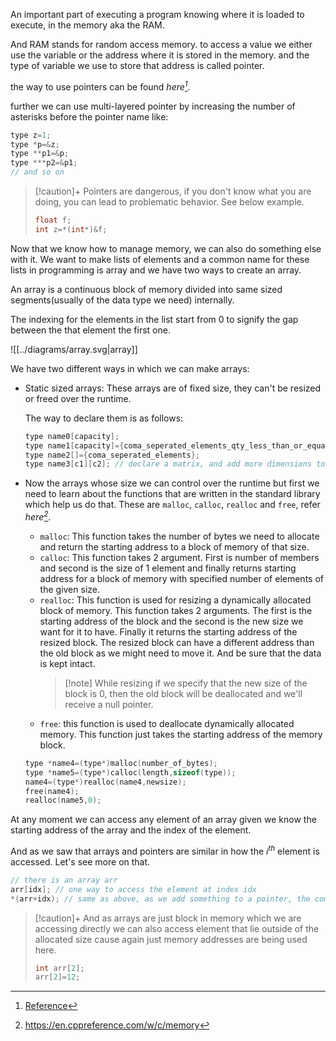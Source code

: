 An important part of executing a program knowing where it is loaded to execute, in the memory aka the RAM.

And RAM stands for random access memory. to access a value we either use the variable or the address where it is stored in the memory. and the type of variable we use to store that address is called pointer.

the way to use pointers can be found _here[^1]_.

further we can use multi-layered pointer by increasing the number of asterisks before the pointer name like:
```c
type z=1;
type *p=&z;
type **p1=&p;
type ***p2=&p1;
// and so on
```

> [!caution]+ Pointers are dangerous, if you don't know what you are doing, you can lead to problematic behavior. See below example.
> ```c
> float f;
> int z=*(int*)&f;
> ```

Now that we know how to manage memory, we can also do something else with it. We want to make lists of elements and a common name for these lists in programming is array and we have two ways to create an array.

An array is a continuous block of memory divided into same sized segments(usually of the data type we need) internally.

The indexing for the elements in the list start from 0 to signify the gap between the that element the first one.

![[../diagrams/array.svg|array]]


We have two different ways in which we can make arrays:
- Static sized arrays:
  These arrays are of fixed size, they can't be resized or freed over the runtime.
  
  The way to declare them is as follows:
  ```c
  type name0[capacity];
  type name1[capacity]={coma_seperated_elements_qty_less_than_or_equal_to_capacity};
  type name2[]={coma_seperated_elements};
  type name3[c1][c2]; // declare a matrix, and add more dimensions to the matrix as you need.
  ```

- Now the arrays whose size we can control over the runtime but first we need to learn about the functions that are written in the standard library which help us do that. These are `malloc`, `calloc`, `realloc` and `free`, refer _here[^2]_.
	- `malloc`: This function takes the number of bytes we need to allocate and return the starting address to a block of memory of that size.
	- `calloc`: This function takes 2 argument. First is number of members and second is the size of 1 element and finally returns starting address for a block of memory with specified number of elements of the given size.
	- `realloc`: This function is used for resizing a dynamically allocated block of memory. This function takes 2 arguments. The first is the starting address of the block and the second is the new size we want for it to have. Finally it returns the starting address of the resized block. The resized block can have a different address than the old block as we might need to move it. And be sure that the data is kept intact.
	  > [!note] While resizing if we specify that the new size of the block is $0$, then the old block will be deallocated and we'll receive a null pointer.
	- `free`: this function is used to deallocate dynamically allocated memory. This function just takes the starting address of the memory block.
	  
	```c
	type *name4=(type*)malloc(number_of_bytes);
	type *name5=(type*)calloc(length,sizeof(type));
	name4=(type*)realloc(name4,newsize);
	free(name4);
	realloc(name5,0);
	```

At any moment we can access any element of an array given we know the starting address of the array and the index of the element.

And as we saw that arrays and pointers are similar in how the $i^{th}$ element is accessed. Let's see more on that.
```c
// there is an array arr
arr[idx]; // one way to access the element at index idx
*(arr+idx); // same as above, as we add something to a pointer, the compiler doesn't interpret as how many bytes ahead but as how many element ahead.
```

> [!caution]+ And as arrays are just block in memory which we are accessing directly we can also access element that lie outside of the allocated size cause again just memory addresses are being used here.
> ```c
> int arr[2];
> arr[2]=12;
> ```



[^1]: [Reference](../operators/ref-mem-acc)
[^2]: https://en.cppreference.com/w/c/memory